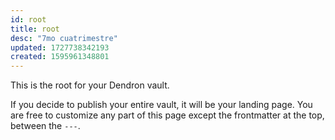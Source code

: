 ```yaml
---
id: root
title: root
desc: "7mo cuatrimestre"
updated: 1727738342193
created: 1595961348801
---
```


This is the root for your Dendron vault.

If you decide to publish your entire vault, it will be your landing page. You are free to customize any part of this page except the frontmatter at the top, between the `---`.
